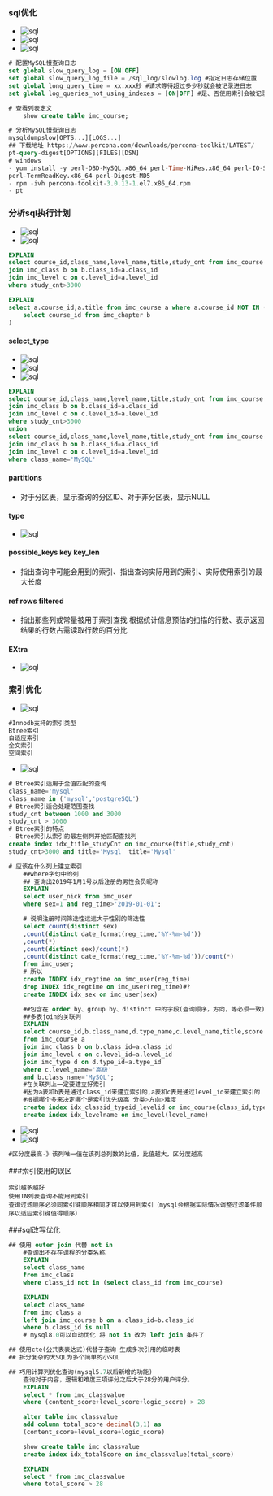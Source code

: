 ### sql优化
- ![sql](https://github.com/mini-docker/mini-sql/blob/sql_optimize/img/optimize/1.png)
- ![sql](https://github.com/mini-docker/mini-sql/blob/sql_optimize/img/optimize/2.png)
- ![sql](https://github.com/mini-docker/mini-sql/blob/sql_optimize/img/optimize/3.png)
```sql
# 配置MySQL慢查询日志
set global slow_query_log = [ON|OFF]
set global slow_query_log_file = /sql_log/slowlog.log #指定日志存储位置
set global long_query_time = xx.xxx秒 #请求等待超过多少秒就会被记录进日志
set global log_queries_not_using_indexes = [ON|OFF] #是、否使用索引会被记录进日志

# 查看列表定义 
    show create table imc_course;

# 分析MySQL慢查询日志
mysqldumpslow[OPTS...][LOGS...]
## 下载地址 https://www.percona.com/downloads/percona-toolkit/LATEST/
pt-query-digest[OPTIONS][FILES][DSN] 
# windows
- yum install -y perl-DBD-MySQL.x86_64 perl-Time-HiRes.x86_64 perl-IO-Socket-SSL.noarch 
perl-TermReadKey.x86_64 perl-Digest-MD5
- rpm -ivh percona-toolkit-3.0.13-1.el7.x86_64.rpm
- pt
```
### 分析sql执行计划
- ![sql](https://github.com/mini-docker/mini-sql/blob/sql_optimize/img/optimize/4.png)
- ![sql](https://github.com/mini-docker/mini-sql/blob/sql_optimize/img/optimize/5.png)

```sql
EXPLAIN
select course_id,class_name,level_name,title,study_cnt from imc_course a
join imc_class b on b.class_id=a.class_id
join imc_level c on c.level_id=a.level_id
where study_cnt>3000

EXPLAIN
select a.course_id,a.title from imc_course a where a.course_id NOT IN (
    select course_id from imc_chapter b
)

```
#### select_type
- ![sql](https://github.com/mini-docker/mini-sql/blob/sql_optimize/img/optimize/6.png)
- ![sql](https://github.com/mini-docker/mini-sql/blob/sql_optimize/img/optimize/7.png)
- ![sql](https://github.com/mini-docker/mini-sql/blob/sql_optimize/img/optimize/8.png)

```sql
EXPLAIN
select course_id,class_name,level_name,title,study_cnt from imc_course a
join imc_class b on b.class_id=a.class_id
join imc_level c on c.level_id=a.level_id
where study_cnt>3000
union
select course_id,class_name,level_name,title,study_cnt from imc_course a
join imc_class b on b.class_id=a.class_id
join imc_level c on c.level_id=a.level_id
where class_name='MySQL'
```
#### partitions
- 对于分区表，显示查询的分区ID、对于非分区表，显示NULL
#### type
- ![sql](https://github.com/mini-docker/mini-sql/blob/sql_optimize/img/optimize/9.png)
#### possible_keys key key_len
- 指出查询中可能会用到的索引、指出查询实际用到的索引、实际使用索引的最大长度
#### ref rows filtered
- 指出那些列或常量被用于索引查找 根据统计信息预估的扫描的行数、表示返回结果的行数占需读取行数的百分比
#### EXtra
- ![sql](https://github.com/mini-docker/mini-sql/blob/sql_optimize/img/optimize/10.png)
### 索引优化
- ![sql](https://github.com/mini-docker/mini-sql/blob/sql_optimize/img/optimize/11.png)
```sql
#Innodb支持的索引类型
Btree索引
自适应索引
全文索引
空间索引
```
- ![sql](https://github.com/mini-docker/mini-sql/blob/sql_optimize/img/optimize/12.png)
```sql
# Btree索引适用于全值匹配的查询
class_name='mysql'
class_name in ('mysql','postgreSQL')
# Btree索引适合处理范围查找
study_cnt between 1000 and 3000
study_cnt > 3000
# Btree索引的特点
- Btree索引从索引的最左侧列开始匹配查找列
create index idx_title_studyCnt on imc_course(title,study_cnt)
study_cnt>3000 and title='Mysql' title='Mysql'

# 应该在什么列上建立索引
    ##where字句中的列
    ## 查询出2019年1月1号以后注册的男性会员昵称
    EXPLAIN
    select user_nick from imc_user
    where sex=1 and reg_time>'2019-01-01';

    # 说明注册时间筛选性远远大于性别的筛选性
    select count(distinct sex)
    ,count(distinct date_format(reg_time,'%Y-%m-%d'))
    ,count(*)
    ,count(distinct sex)/count(*)
    ,count(distinct date_format(reg_time,'%Y-%m-%d'))/count(*)
    from imc_user;
    # 所以
    create INDEX idx_regtime on imc_user(reg_time)
    drop INDEX idx_regtime on imc_user(reg_time)#?
    create INDEX idx_sex on imc_user(sex)

    ##包含在 order by、group by、distinct 中的字段(查询顺序，方向，等必须一致)
    ##多表join的关联列
    EXPLAIN
    select course_id,b.class_name,d.type_name,c.level_name,title,score
    from imc_course a 
    join imc_class b on b.class_id=a.class_id
    join imc_level c on c.level_id=a.level_id
    join imc_type d on d.type_id=a.type_id
    where c.level_name='高级'
    and b.class_name='MySQL';
    #在关联列上一定要建立好索引
    #因为a表和b表是通过class_id来建立索引的,a表和c表是通过level_id来建立索引的
    #根据哪个多来决定哪个是索引优先级高 分类>方向>难度
    create index idx_classid_typeid_levelid on imc_course(class_id,type_id,level_id)
    create index idx_levelname on imc_level(level_name)
```
- ![sql](https://github.com/mini-docker/mini-sql/blob/sql_optimize/img/optimize/13.png)
- ![sql](https://github.com/mini-docker/mini-sql/blob/sql_optimize/img/optimize/14.png)

```sql
#区分度最高-》该列唯一值在该列总列数的比值，比值越大，区分度越高
```
###索引使用的误区
```
索引越多越好
使用IN列表查询不能用到索引
查询过滤顺序必须同索引键顺序相同才可以使用到索引（mysql会根据实际情况调整过滤条件顺序以适应索引键值得顺序）
```
###sql改写优化
```sql
## 使用 outer join 代替 not in
    #查询出不存在课程的分类名称
    EXPLAIN
    select class_name
    from imc_class
    where class_id not in (select class_id from imc_course)

    EXPLAIN
    select class_name
    from imc_class a
    left join imc_course b on a.class_id=b.class_id
    where b.class_id is null
    # mysql8.0可以自动优化 将 not in 改为 left join 条件了

## 使用cte(公共表表达式)代替子查询 生成多次引用的临时表
## 拆分复杂的大SQL为多个简单的小SQL

## 巧用计算列优化查询(mysql5.7以后新增的功能)
    查询对于内容，逻辑和难度三项评分之后大于28分的用户评分。
    EXPLAIN
    select * from imc_classvalue
    where (content_score+level_score+logic_score) > 28

    alter table imc_classvalue
    add column total_score decimal(3,1) as
    (content_score+level_score+logic_score)

    show create table imc_classvalue
    create index idx_totalScore on imc_classvalue(total_score)

    EXPLAIN
    select * from imc_classvalue
    where total_score > 28

```






